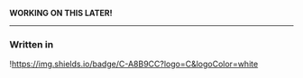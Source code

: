 **WORKING ON THIS LATER!**

---
### Written in
!https://img.shields.io/badge/C-A8B9CC?logo=C&logoColor=white
